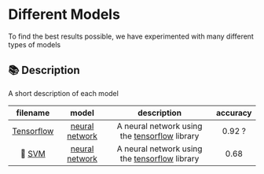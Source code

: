 # Different Models

To find the best results possible, we have experimented with many different types of models

## 📚 Description

A short description of each model

|            filename            |                                   model                                   |                                 description                                  | accuracy |
| :----------------------------: | :-----------------------------------------------------------------------: | :--------------------------------------------------------------------------: | :------: |
| [Tensorflow](TensorFlow.ipynb) | [neural network](https://en.wikipedia.org/wiki/Artificial_neural_network) | A neural network using the [tensorflow](https://www.tensorflow.org/) library |  0.92 ?  |
|      👑 [SVM](SVM.ipynb)       | [neural network](https://en.wikipedia.org/wiki/Artificial_neural_network) | A neural network using the [tensorflow](https://www.tensorflow.org/) library |   0.68   |
